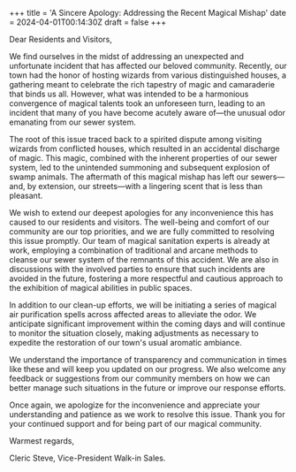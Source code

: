 +++
title = 'A Sincere Apology: Addressing the Recent Magical Mishap'
date = 2024-04-01T00:14:30Z
draft = false
+++

Dear Residents and Visitors,

We find ourselves in the midst of addressing an unexpected and unfortunate incident that has affected our beloved community. Recently, our town had the honor of hosting wizards from various distinguished houses, a gathering meant to celebrate the rich tapestry of magic and camaraderie that binds us all. However, what was intended to be a harmonious convergence of magical talents took an unforeseen turn, leading to an incident that many of you have become acutely aware of—the unusual odor emanating from our sewer system.

The root of this issue traced back to a spirited dispute among visiting wizards from conflicted houses, which resulted in an accidental discharge of magic. This magic, combined with the inherent properties of our sewer system, led to the unintended summoning and subsequent explosion of swamp animals. The aftermath of this magical mishap has left our sewers—and, by extension, our streets—with a lingering scent that is less than pleasant.

We wish to extend our deepest apologies for any inconvenience this has caused to our residents and visitors. The well-being and comfort of our community are our top priorities, and we are fully committed to resolving this issue promptly. Our team of magical sanitation experts is already at work, employing a combination of traditional and arcane methods to cleanse our sewer system of the remnants of this accident. We are also in discussions with the involved parties to ensure that such incidents are avoided in the future, fostering a more respectful and cautious approach to the exhibition of magical abilities in public spaces.

In addition to our clean-up efforts, we will be initiating a series of magical air purification spells across affected areas to alleviate the odor. We anticipate significant improvement within the coming days and will continue to monitor the situation closely, making adjustments as necessary to expedite the restoration of our town's usual aromatic 
ambiance.

We understand the importance of transparency and communication in times like these and will keep you updated on our progress. We also welcome any feedback or suggestions from our community members on how we can better manage such situations in the future or improve our response efforts.

Once again, we apologize for the inconvenience and appreciate your understanding and patience as we work to resolve this issue. Thank you for your continued support and for being part of our magical community.

Warmest regards,

Cleric Steve,
Vice-President Walk-in Sales.
